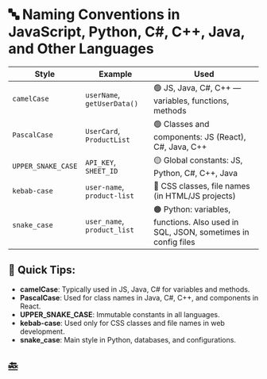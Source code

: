 # 🔤 Naming Conventions in JavaScript, Python, C#, C++, Java, and Other Languages

| Style              | Example                        | Used                                                                  |
|--------------------|--------------------------------|-------------------------------------------------------------------------------------|
| `camelCase`        | `userName`, `getUserData()`    | 🟢 JS, Java, C#, C++ — variables, functions, methods                                     |
| `PascalCase`       | `UserCard`, `ProductList`      | 🟢 Classes and components: JS (React), C#, Java, C++                                   |
| `UPPER_SNAKE_CASE` | `API_KEY`, `SHEET_ID`          | 🟡 Global constants: JS, Python, C#, C++, Java                                   |
| `kebab-case`       | `user-name`, `product-list`    | 🔵 CSS classes, file names (in HTML/JS projects)                                     |
| `snake_case`       | `user_name`, `product_list`    | 🟠 Python: variables, functions. Also used in SQL, JSON, sometimes in config files  |

## 🔎 Quick Tips:

- **camelCase**: Typically used in JS, Java, C# for variables and methods.
- **PascalCase**: Used for class names in Java, C#, C++, and components in React.
- **UPPER_SNAKE_CASE**: Immutable constants in all languages.
- **kebab-case**: Used only for CSS classes and file names in web development.
- **snake_case**: Main style in Python, databases, and configurations.


## [🔙](https://github.com/gadiim/naming_conventions_cheatsheet/blob/main/README.md)
